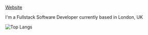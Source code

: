 [Website](https://henrypercy.dev/)

I'm a Fullstack Software Developer currently based in London, UK

![Top Langs](https://github-readme-stats.vercel.app/api/top-langs/?username=anuraghazra&layout=compact)
